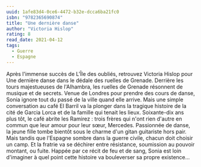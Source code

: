 ```yaml
---
uuid: 1afe83d4-0ce6-4472-b32e-dcca6ba21fc0
isbn: "9782365690874"
title: "Une dernière danse"
author: "Victoria Hislop"
rating: 8
read_date: 2021-04-12
tags:
  - Guerre
  - Espagne
---
```


Après l'immense succès de L'Île des oubliés, retrouvez Victoria Hislop pour Une dernière danse dans le dédale des ruelles de Grenade. Derrière les tours majestueuses de l'Alhambra, les ruelles de Grenade résonnent de musique et de secrets. Venue de Londres pour prendre des cours de danse, Sonia ignore tout du passé de la ville quand elle arrive. Mais une simple conversation au café El Barril va la plonger dans la tragique histoire de la cité de Garcia Lorca et de la famille qui tenait les lieux. Soixante-dix ans plus tôt, le café abrite les Ramirez : trois frères qui n'ont rien d'autre en commun que leur amour pour leur sœur, Mercedes. Passionnée de danse, la jeune fille tombe bientôt sous le charme d'un gitan guitariste hors pair. Mais tandis que l'Espagne sombre dans la guerre civile, chacun doit choisir un camp. Et la fratrie va se déchirer entre résistance, soumission au pouvoir montant, ou fuite. Happée par ce récit de feu et de sang, Sonia est loin d'imaginer à quel point cette histoire va bouleverser sa propre existence…

